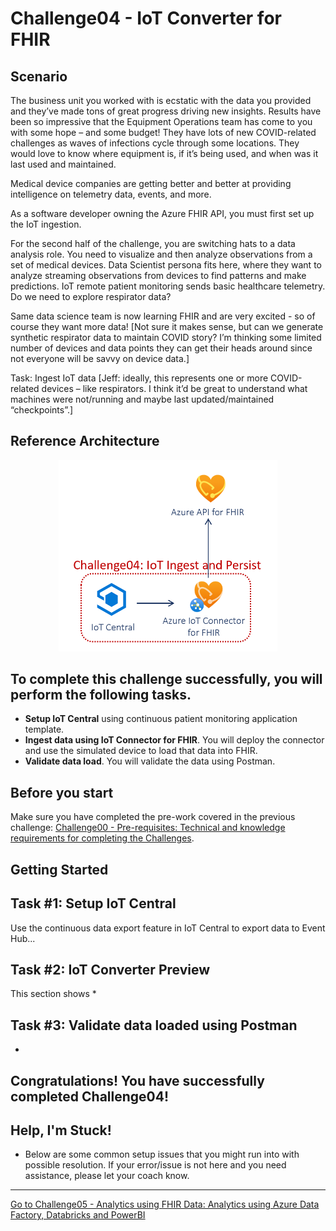 # Challenge04 - IoT Converter for FHIR

## Scenario
The business unit you worked with is ecstatic with the data you provided and they’ve made tons of great progress driving new insights. Results have been so impressive that the Equipment Operations team has come to you with some hope – and some budget! They have lots of new COVID-related challenges as waves of infections cycle through some locations. They would love to know where equipment is, if it’s being used, and when was it last used and maintained.

Medical device companies are getting better and better at providing intelligence on telemetry data, events, and more.

As a software developer owning the Azure FHIR API, you must first set up the IoT ingestion.

For the second half of the challenge, you are switching hats to a data analysis role. You need to visualize and then analyze observations from a set of medical devices.
Data Scientist persona fits here, where they want to analyze streaming observations from devices to find patterns and make predictions. IoT remote patient monitoring sends basic healthcare telemetry. Do we need to explore respirator data?

Same data science team is now learning FHIR and are very excited - so of course they want more data! [Not sure it makes sense, but can we generate synthetic respirator data to maintain COVID story? I’m thinking some limited number of devices and data points they can get their heads around since not everyone will be savvy on device data.]

Task: Ingest IoT data [Jeff: ideally, this represents one or more COVID-related devices – like respirators. I think it’d be great to understand what machines were not/running and maybe last updated/maintained “checkpoints”.]

## Reference Architecture
<center><img src="../images/challenge04-architecture.png" width="350"></center>


## To complete this challenge successfully, you will perform the following tasks.

* **Setup IoT Central** using continuous patient monitoring application template.
* **Ingest data using IoT Connector for FHIR**. You will deploy the connector and use the simulated device to load that data into FHIR.
* **Validate data load**. You will validate the data using Postman.

## Before you start

Make sure you have completed the pre-work covered in the previous challenge: [Challenge00 - Pre-requisites: Technical and knowledge requirements for completing the Challenges](../Challenge00-Prerequistes/ReadMe.md).

## Getting Started

## Task #1: Setup IoT Central
Use the continuous data export feature in IoT Central to export data to Event Hub...

## Task #2: IoT Converter Preview
This section shows 
*

## Task #3: Validate data loaded using Postman
* 


## Congratulations! You have successfully completed Challenge04!

## Help, I'm Stuck!
* Below are some common setup issues that you might run into with possible resolution. If your error/issue is not here and you need assistance, please let your coach know.


***

[Go to Challenge05 - Analytics using FHIR Data: Analytics using Azure Data Factory, Databricks and PowerBI](../Challenge05-AzureDataAnalytics/ReadMe.md)
